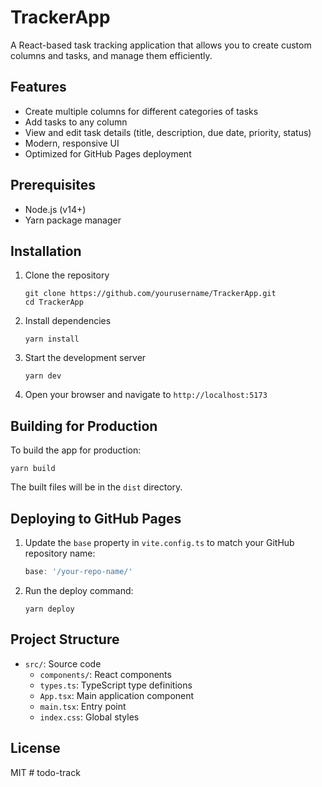 # TrackerApp

A React-based task tracking application that allows you to create custom columns and tasks, and manage them efficiently.

## Features

- Create multiple columns for different categories of tasks
- Add tasks to any column
- View and edit task details (title, description, due date, priority, status)
- Modern, responsive UI
- Optimized for GitHub Pages deployment

## Prerequisites

- Node.js (v14+)
- Yarn package manager

## Installation

1. Clone the repository
   ```
   git clone https://github.com/yourusername/TrackerApp.git
   cd TrackerApp
   ```

2. Install dependencies
   ```
   yarn install
   ```

3. Start the development server
   ```
   yarn dev
   ```

4. Open your browser and navigate to `http://localhost:5173`

## Building for Production

To build the app for production:

```
yarn build
```

The built files will be in the `dist` directory.

## Deploying to GitHub Pages

1. Update the `base` property in `vite.config.ts` to match your GitHub repository name:
   ```js
   base: '/your-repo-name/'
   ```

2. Run the deploy command:
   ```
   yarn deploy
   ```

## Project Structure

- `src/`: Source code
  - `components/`: React components
  - `types.ts`: TypeScript type definitions
  - `App.tsx`: Main application component
  - `main.tsx`: Entry point
  - `index.css`: Global styles

## License

MIT # todo-track
